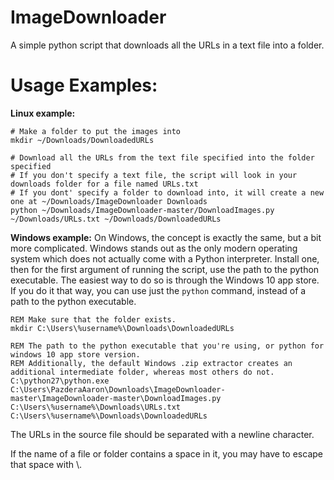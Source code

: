 # ImageDownloader
A simple python script that downloads all the URLs in a text file into a folder.

# Usage Examples:
 
**Linux example:**
```
# Make a folder to put the images into
mkdir ~/Downloads/DownloadedURLs

# Download all the URLs from the text file specified into the folder specified
# If you don't specify a text file, the script will look in your downloads folder for a file named URLs.txt
# If you dont' specify a folder to download into, it will create a new one at ~/Downloads/ImageDownloader Downloads
python ~/Downloads/ImageDownloader-master/DownloadImages.py ~/Downloads/URLs.txt ~/Downloads/DownloadedURLs
```
**Windows example:**
On Windows, the concept is exactly the same, but a bit more complicated. Windows stands out as the only modern operating system which does not actually come with a Python interpreter. Install one, then for the first argument of running the script, use the path to the python executable. The easiest way to do so is through the Windows 10 app store. If you do it that way, you can use just the `python` command, instead of a path to the python executable.
```
REM Make sure that the folder exists.
mkdir C:\Users\%username%\Downloads\DownloadedURLs

REM The path to the python executable that you're using, or python for windows 10 app store version.
REM Additionally, the default Windows .zip extractor creates an additional intermediate folder, whereas most others do not.
C:\python27\python.exe C:\Users\PazderaAaron\Downloads\ImageDownloader-master\ImageDownloader-master\DownloadImages.py C:\Users\%username%\Downloads\URLs.txt C:\Users\%username%\Downloads\DownloadedURLs
```



The URLs in the source file should be separated with a newline character.

If the name of a file or folder contains a space in it, you may have to escape that space with \\.
